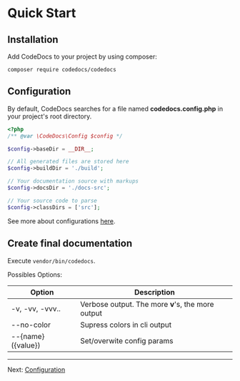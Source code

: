 # Quick Start

## Installation

Add CodeDocs to your project by using composer:

```
composer require codedocs/codedocs
```


## Configuration

By default, CodeDocs searches for a file named **codedocs.config.php**
in your project's root directory.

```php
<?php
/** @var \CodeDocs\Config $config */

$config->baseDir = __DIR__;

// All generated files are stored here
$config->buildDir = './build';

// Your documentation source with markups
$config->docsDir = './docs-src';

// Your source code to parse
$config->classDirs = ['src'];
```

See more about configurations [here](configuration.md).


## Create final documentation

Execute `vendor/bin/codedocs`.

Possibles Options:

| Option             | Description
| ------------------ | -----------
| -v, -vv, -vvv..    | Verbose output. The more **v**'s, the more output
| --no-color         | Supress colors in cli output
| --{name} ({value}) | Set/overwite config params


---

Next: [Configuration](configuration.md)
